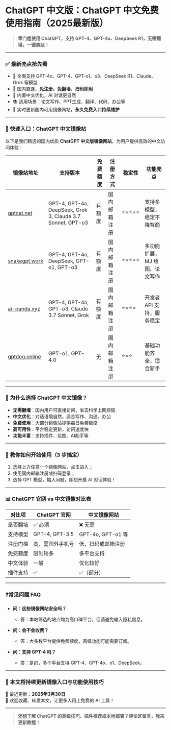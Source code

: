 # ChatGPT 中文版：ChatGPT 中文免费使用指南（2025最新版）


> **零门槛使用 ChatGPT，支持 GPT-4、GPT-4o、DeepSeek R1，无需翻墙，一键直达！**

---

### ✅ 最新亮点抢先看
- 🧠 全面支持 GPT-4o、GPT-4、GPT-o1、o3、DeepSeek R1、Claude、Grok 等模型
- 🚀 国内直连，**免注册、免翻墙、扫码即用**
- 💬 内置中文优化，AI 对话更自然
- 📚 适用场景：论文写作、PPT生成、翻译、代码、办公等
- 🔄 实时更新国内可用镜像网站，**永久免费入口持续维护**

---

### 🚪 快速入口：ChatGPT 中文镜像站

以下是我们精选的国内优质 **ChatGPT 中文版镜像网站**，为用户提供高效的中文访问体验：

| 镜像站地址 | 支持版本 | 免费额度 | 注册方式 | 稳定性 | 功能亮点 |
|-------------|------------|-------------|--------------|------------|--------------------------|
| [gptcat.net](https://gptcat.net/) | GPT-4, GPT-4o, DeepSeek, Grok 3, Claude 3.7 Sonnet, GPT-o3 | 有额度 | 国内邮箱注册 | ⭐⭐⭐⭐⭐ | 支持多模型，稳定不降智商 |
| [snakegpt.work](https://snakegpt.work) | GPT-4, GPT-4o, DeepSeek, GPT-o1, GPT-o3 | 有额度 | 国内邮箱注册 | ⭐⭐⭐⭐⭐ | 多功能扩展，MJ 绘图、论文写作 |
| [ai-panda.xyz](https://ai-panda.xyz/login?invite_code=34137c47) | GPT-4, GPT-4o, GPT-o3, Claude 3.7 Sonnet, Grok | 有额度 | 国内邮箱注册 | ⭐⭐⭐⭐ | 开发者 API 支持，服务稳定 |
| [gptdog.online](http://gptdog.online/) | GPT-o1, GPT-4.0 | 无 | 国内邮箱注册 | ⭐⭐⭐ | 基础功能齐全，适合新手 |

---

### 📌 为什么选择 ChatGPT 中文镜像？

- **无需翻墙**：国内用户可直接访问，省去科学上网烦恼
- **中文优化**：对话语境自然，适合写作、沟通、办公
- **免费使用**：大部分镜像站提供每日免费额度
- **高可用性**：平台稳定更新，访问速度快
- **功能丰富**：支持插件、绘图、AI助手等

---

### 🧭 教你如何开始使用（3 步搞定）

1. 选择上方任意一个镜像网站，点击进入；
2. 使用国内邮箱注册或扫码登录；
3. 选择 GPT 模型，输入问题，即刻开启 AI 对话体验！

---

### 📊 ChatGPT 官网 vs 中文镜像对比表


| 对比项 | ChatGPT 官网 | 中文镜像网站 |
|--------|---------------|----------------|
| 是否翻墙 | ✅ 必须 | ❌ 无需 |
| 支持模型 | GPT-4, GPT-3.5 | GPT-4o, GPT-o1 等 |
| 注册门槛 | 高，需国外手机号 | 低，扫码或邮箱注册 |
| 免费额度 | 限制较多 | 多平台支持 |
| 中文体验 | 一般 | 优化较好 |
| 插件支持 | ✅ | ✅（部分） |

---

### ❓常见问题 FAQ

- **问：这些镜像网站安全吗？**
  - 答：本站筛选的站点均为高口碑平台，但请避免输入隐私信息。

- **问：会不会收费？**
  - 答：大多数平台提供免费额度，高级功能可能需要订阅。

- **问：支持 GPT-4 吗？**
  - 答：是的，多个平台支持 GPT-4、GPT-4o、o1、DeepSeek。

---

### 🔄 本文将持续更新镜像入口与功能使用技巧

📅 最近更新：**2025年3月30日**  
📢 欢迎收藏、转发本文，让更多人用上免费的 AI 工具！

---

> **还想了解 ChatGPT 的高级技巧、插件推荐或本地部署？评论区留言，我来更新教程！**
